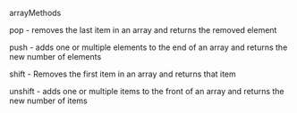 arrayMethods

pop - removes the last item in an array and returns the removed element

push - adds one or multiple elements to the end of an array and returns the new number of elements

shift - Removes the first item in an array and returns that item

unshift - adds one or multiple items to the front of an array and returns the new number of items
